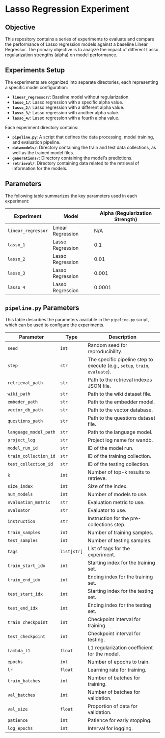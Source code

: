 # Lasso Regression Experiment

## Objective

This repository contains a series of experiments to evaluate and compare the performance of Lasso regression models against a baseline Linear Regressor. The primary objective is to analyze the impact of different Lasso regularization strengths (alpha) on model performance.

## Experiments Setup

The experiments are organized into separate directories, each representing a specific model configuration:

-   **`linear_regressor/`**: Baseline model without regularization.
-   **`lasso_1/`**: Lasso regression with a specific alpha value.
-   **`lasso_2/`**: Lasso regression with a different alpha value.
-   **`lasso_3/`**: Lasso regression with another alpha value.
-   **`lasso_4/`**: Lasso regression with a fourth alpha value.

Each experiment directory contains:

-   **`pipeline.py`**: A script that defines the data processing, model training, and evaluation pipeline.
-   **`datamodels/`**: Directory containing the train and test data collections, as well as the trained model files.
-   **`generations/`**: Directory containing the model's predictions.
-   **`retrieval/`**: Directory containing data related to the retrieval of information for the models.

## Parameters

The following table summarizes the key parameters used in each experiment:

| Experiment         | Model              | Alpha (Regularization Strength) |
| ------------------ | ------------------ | ------------------------------- |
| `linear_regressor` | Linear Regression  | N/A                             |
| `lasso_1`          | Lasso Regression   | 0.1                             |
| `lasso_2`          | Lasso Regression   | 0.01                            |
| `lasso_3`          | Lasso Regression   | 0.001                           |
| `lasso_4`          | Lasso Regression   | 0.0001                          |

## `pipeline.py` Parameters

This table describes the parameters available in the `pipeline.py` script, which can be used to configure the experiments.

| Parameter             | Type         | Description                                                                                                 |
| --------------------- | ------------ | ----------------------------------------------------------------------------------------------------------- |
| `seed`                | `int`        | Random seed for reproducibility.                                                                            |
| `step`                | `str`        | The specific pipeline step to execute (e.g., `setup`, `train`, `evaluate`).                                   |
| `retrieval_path`      | `str`        | Path to the retrieval indexes JSON file.                                                                    |
| `wiki_path`           | `str`        | Path to the wiki dataset file.                                                                              |
| `embeder_path`        | `str`        | Path to the embedder model.                                                                                 |
| `vector_db_path`      | `str`        | Path to the vector database.                                                                                |
| `questions_path`      | `str`        | Path to the questions dataset file.                                                                         |
| `language_model_path`  | `str`        | Path to the language model.                                                                                 |
| `project_log`         | `str`        | Project log name for wandb.                                                                                 |
| `model_run_id`        | `str`        | ID of the model run.                                                                                        |
| `train_collection_id` | `str`        | ID of the training collection.                                                                              |
| `test_collection_id`  | `str`        | ID of the testing collection.                                                                               |
| `k`                   | `int`        | Number of top-k results to retrieve.                                                                        |
| `size_index`          | `int`        | Size of the index.                                                                                          |
| `num_models`          | `int`        | Number of models to use.                                                                                    |
| `evaluation_metric`   | `str`        | Evaluation metric to use.                                                                                   |
| `evaluator`           | `str`        | Evaluator to use.                                                                                           |
| `instruction`         | `str`        | Instruction for the pre-collections step.                                                                   |
| `train_samples`       | `int`        | Number of training samples.                                                                                 |
| `test_samples`        | `int`        | Number of testing samples.                                                                                  |
| `tags`                | `list[str]`  | List of tags for the experiment.                                                                            |
| `train_start_idx`     | `int`        | Starting index for the training set.                                                                        |
| `train_end_idx`       | `int`        | Ending index for the training set.                                                                          |
| `test_start_idx`      | `int`        | Starting index for the testing set.                                                                         |
| `test_end_idx`        | `int`        | Ending index for the testing set.                                                                           |
| `train_checkpoint`    | `int`        | Checkpoint interval for training.                                                                           |
| `test_checkpoint`     | `int`        | Checkpoint interval for testing.                                                                            |
| `lambda_l1`           | `float`      | L1 regularization coefficient for the model.                                                                |
| `epochs`              | `int`        | Number of epochs to train.                                                                                  |
| `lr`                  | `float`      | Learning rate for training.                                                                                 |
| `train_batches`       | `int`        | Number of batches for training.                                                                             |
| `val_batches`         | `int`        | Number of batches for validation.                                                                           |
| `val_size`            | `float`      | Proportion of data for validation.                                                                          |
| `patience`            | `int`        | Patience for early stopping.                                                                                |
| `log_epochs`          | `int`        | Interval for logging.                                                                                       |